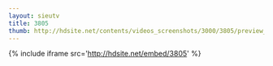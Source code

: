 ```yaml
---
layout: sieutv
title: 3805
thumb: http://hdsite.net/contents/videos_screenshots/3000/3805/preview_360p.mp4.jpg
---
```

{% include iframe src='http://hdsite.net/embed/3805' %}
 

